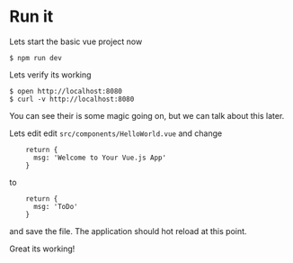 # Run it

Lets start the basic vue project now
```
$ npm run dev
```

Lets verify its working
```
$ open http://localhost:8080
$ curl -v http://localhost:8080
```

You can see their is some magic going on, but we can talk about this later.

Lets edit edit `src/components/HelloWorld.vue` and change
```
    return {
      msg: 'Welcome to Your Vue.js App'
    }
```
to
```
    return {
      msg: 'ToDo'
    }
```
and save the file. The application should hot reload at this point.

Great its working!

